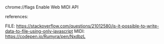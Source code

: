 chrome://flags
Enable Web MIDI API

references: 

FILE: https://stackoverflow.com/questions/21012580/is-it-possible-to-write-data-to-file-using-only-javascript
MIDI: https://codepen.io/Rumyra/pen/NxdbzL

